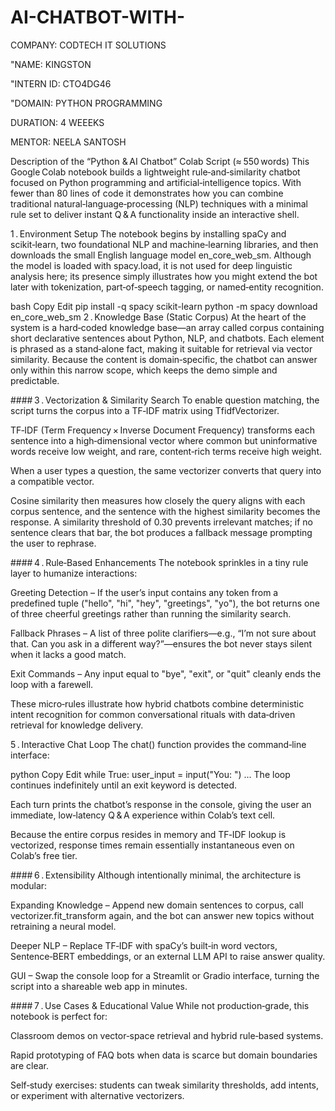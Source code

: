 # AI-CHATBOT-WITH-


COMPANY: CODTECH IT SOLUTIONS

"NAME: KINGSTON

"INTERN ID: CTO4DG46

"DOMAIN: PYTHON PROGRAMMING

DURATION: 4 WEEEKS

MENTOR: NEELA SANTOSH


Description of the “Python & AI Chatbot” Colab Script (≈ 550 words)
This Google Colab notebook builds a lightweight rule‑and‑similarity chatbot focused on Python programming and artificial‑intelligence topics. With fewer than 80 lines of code it demonstrates how you can combine traditional natural‑language‑processing (NLP) techniques with a minimal rule set to deliver instant Q & A functionality inside an interactive shell.

1 . Environment Setup
The notebook begins by installing spaCy and scikit‑learn, two foundational NLP and machine‑learning libraries, and then downloads the small English language model en_core_web_sm. Although the model is loaded with spacy.load, it is not used for deep linguistic analysis here; its presence simply illustrates how you might extend the bot later with tokenization, part‑of‑speech tagging, or named‑entity recognition.

bash
Copy
Edit
pip install -q spacy scikit-learn
python -m spacy download en_core_web_sm
2 . Knowledge Base (Static Corpus)
At the heart of the system is a hard‑coded knowledge base—an array called corpus containing short declarative sentences about Python, NLP, and chatbots. Each element is phrased as a stand‑alone fact, making it suitable for retrieval via vector similarity. Because the content is domain‑specific, the chatbot can answer only within this narrow scope, which keeps the demo simple and predictable.

#### 3 . Vectorization & Similarity Search
To enable question matching, the script turns the corpus into a TF‑IDF matrix using TfidfVectorizer.

TF‑IDF (Term Frequency × Inverse Document Frequency) transforms each sentence into a high‑dimensional vector where common but uninformative words receive low weight, and rare, content‑rich terms receive high weight.

When a user types a question, the same vectorizer converts that query into a compatible vector.

Cosine similarity then measures how closely the query aligns with each corpus sentence, and the sentence with the highest similarity becomes the response.
A similarity threshold of 0.30 prevents irrelevant matches; if no sentence clears that bar, the bot produces a fallback message prompting the user to rephrase.

#### 4 . Rule‑Based Enhancements
The notebook sprinkles in a tiny rule layer to humanize interactions:

Greeting Detection – If the user’s input contains any token from a predefined tuple ("hello", "hi", "hey", "greetings", "yo"), the bot returns one of three cheerful greetings rather than running the similarity search.

Fallback Phrases – A list of three polite clarifiers—e.g., “I’m not sure about that. Can you ask in a different way?”—ensures the bot never stays silent when it lacks a good match.

Exit Commands – Any input equal to "bye", "exit", or "quit" cleanly ends the loop with a farewell.

These micro‑rules illustrate how hybrid chatbots combine deterministic intent recognition for common conversational rituals with data‑driven retrieval for knowledge delivery.

5 . Interactive Chat Loop
The chat() function provides the command‑line interface:

python
Copy
Edit
while True:
    user_input = input("You: ")
    ...
The loop continues indefinitely until an exit keyword is detected.

Each turn prints the chatbot’s response in the console, giving the user an immediate, low‑latency Q & A experience within Colab’s text cell.

Because the entire corpus resides in memory and TF‑IDF lookup is vectorized, response times remain essentially instantaneous even on Colab’s free tier.

#### 6 . Extensibility
Although intentionally minimal, the architecture is modular:

Expanding Knowledge – Append new domain sentences to corpus, call vectorizer.fit_transform again, and the bot can answer new topics without retraining a neural model.

Deeper NLP – Replace TF‑IDF with spaCy’s built‑in word vectors, Sentence‑BERT embeddings, or an external LLM API to raise answer quality.

GUI – Swap the console loop for a Streamlit or Gradio interface, turning the script into a shareable web app in minutes.

#### 7 . Use Cases & Educational Value
While not production‑grade, this notebook is perfect for:

Classroom demos on vector‑space retrieval and hybrid rule‑based systems.

Rapid prototyping of FAQ bots when data is scarce but domain boundaries are clear.

Self‑study exercises: students can tweak similarity thresholds, add intents, or experiment with alternative vectorizers.

